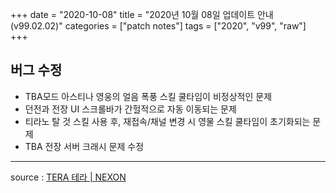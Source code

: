 +++
date = "2020-10-08"
title = "2020년 10월 08일 업데이트 안내 (v99.02.02)"
categories = ["patch notes"]
tags = ["2020", "v99", "raw"]
+++

## 버그 수정

- TBA모드 아스티나 영웅의 얼음 폭풍 스킬 쿨타임이 비정상적인 문제
- 던전과 전장 UI 스크롤바가 간헐적으로 자동 이동되는 문제
- 티라노 탈 것 스킬 사용 후, 재접속/채널 변경 시 영물 스킬 쿨타임이 초기화되는 문제
- TBA 전장 서버 크래시 문제 수정

----

source : [TERA 테라 | NEXON](http://tera.nexon.com/news/update/view.aspx?n4articlesn=452)
